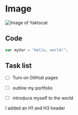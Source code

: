 # Image
![Image of Yaktocat](https://octodex.github.com/images/yaktocat.png)

## Code
``` javascript
var myVar = "Hello, world!";
```

## Task list
- [ ] Turn on GitHub pages
- [ ] outline my portfolio
- [ ] introduce myself to the world










I added an H1 and H3 header
